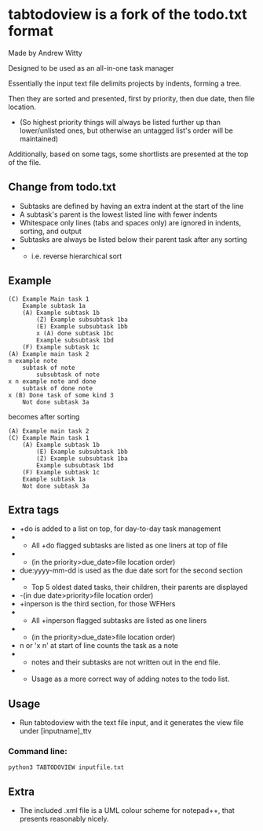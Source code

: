 # tabtodoview is a fork of the todo.txt format
Made by Andrew Witty

Designed to be used as an all-in-one task manager

Essentially the input text file delimits projects by indents, forming a tree.

Then they are sorted and presented, first by priority, then due date, then file location.
- (So highest priority things will always be listed further up than lower/unlisted ones, but otherwise an untagged list's order will be maintained)

Additionally, based on some tags, some shortlists are presented at the top of the file.

## Change from todo.txt
- Subtasks are defined by having an extra indent at the start of the line
- A subtask's parent is the lowest listed line with fewer indents
- Whitespace only lines (tabs and spaces only) are ignored in indents, sorting, and output
- Subtasks are always be listed below their parent task after any sorting
- - i.e. reverse hierarchical sort

## Example

    (C) Example Main task 1
    	Example subtask 1a
    	(A) Example subtask 1b
    		(Z) Example subsubtask 1ba
    		(E) Example subsubtask 1bb
			x (A) done subtask 1bc
    		Example subsubtask 1bd
    	(F) Example subtask 1c
    (A) Example main task 2
    n example note
        subtask of note
            subsubtask of note
    x n example note and done
        subtask of done note
    x (B) Done task of some kind 3
        Not done subtask 3a

becomes after sorting

    (A) Example main task 2
    (C) Example Main task 1
    	(A) Example subtask 1b
    		(E) Example subsubtask 1bb
    		(Z) Example subsubtask 1ba
    		Example subsubtask 1bd
    	(F) Example subtask 1c
        Example subtask 1a
        Not done subtask 3a

## Extra tags
- +do is added to a list on top, for day-to-day task management
- - All +do flagged subtasks are listed as one liners at top of file
- - (in the priority>due_date>file location order)
- due:yyyy-mm-dd is used as the due date sort for the second section
- - Top 5 oldest dated tasks, their children, their parents are displayed
- -(in due date>priority>file location order)
- +inperson is the third section, for those WFHers
- - All +inperson flagged subtasks are listed as one liners
- - (in the priority>due_date>file location order)
- n or 'x n' at start of line counts the task as a note
- - notes and their subtasks are not written out in the end file.
- - Usage as a more correct way of adding notes to the todo list.

## Usage
 - Run tabtodoview with the text file input, and it generates the view file under [inputname]_ttv

### Command line:

    python3 TABTODOVIEW inputfile.txt
	
## Extra
- The included .xml file is a UML colour scheme for notepad++, that presents reasonably nicely.

